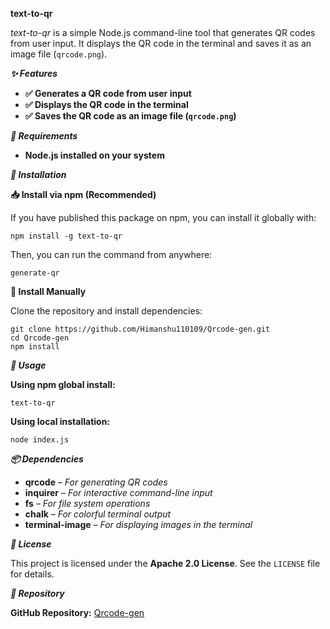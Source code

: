 **text-to-qr**

*text-to-qr* is a simple Node.js command-line tool that generates QR codes from user input. It displays the QR code in the terminal and saves it as an image file (`qrcode.png`).

***✨ Features***

- **✅ Generates a QR code from user input**
- **✅ Displays the QR code in the terminal**
- **✅ Saves the QR code as an image file (`qrcode.png`)**

***📌 Requirements***

- **Node.js installed on your system**

***🚀 Installation***

**📥 Install via npm (Recommended)**

If you have published this package on npm, you can install it globally with:

```
npm install -g text-to-qr
```

Then, you can run the command from anywhere:

```
generate-qr
```

**🔧 Install Manually**

Clone the repository and install dependencies:

```
git clone https://github.com/Himanshu110109/Qrcode-gen.git
cd Qrcode-gen
npm install
```

***🔹 Usage***

**Using npm global install:**

```
text-to-qr
```

**Using local installation:**

```
node index.js
```

***📦 Dependencies***

- **qrcode** – *For generating QR codes*
- **inquirer** – *For interactive command-line input*
- **fs** – *For file system operations*
- **chalk** – *For colorful terminal output*
- **terminal-image** – *For displaying images in the terminal*

***📜 License***

This project is licensed under the **Apache 2.0 License**. See the `LICENSE` file for details.

***🔗 Repository***

**GitHub Repository:** [Qrcode-gen](https://github.com/Himanshu110109)

